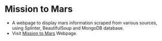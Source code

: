 # Mission to Mars

* A webpage to display mars information scraped from various sources, using Splinter, BeautifulSoup and MongoDB database.
* Visit [Mission to Mars](https://farhad-mission-to-mars.herokuapp.com/) Webpage.
